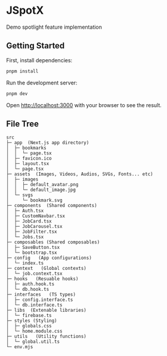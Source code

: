 # JSpotX

Demo spotlight feature implementation

## Getting Started

First, install dependencies:

```bash
pnpm install
```

Run the development server:

```bash
pnpm dev
```

Open [http://localhost:3000](http://localhost:3000) with your browser to see the result.

## File Tree

```text
src
├─ app  (Next.js app directory)
│  ├─ bookmarks
│  │  └─ page.tsx
│  ├─ favicon.ico
│  ├─ layout.tsx
│  └─ page.tsx
├─ assets  (Images, Videos, Audios, SVGs, Fonts... etc)
│  ├─ images
│  │  ├─ default_avatar.png
│  │  └─ default_image.jpg
│  └─ svgs
│     └─ bookmark.svg
├─ components  (Shared components)
│  ├─ Auth.tsx
│  ├─ CustomNavbar.tsx
│  ├─ JobCard.tsx
│  ├─ JobCarousel.tsx
│  ├─ JobFilter.tsx
│  └─ Jobs.tsx
├─ composables (Shared composables)
│  ├─ SaveButton.tsx
│  └─ bootstrap.tsx
├─ config   (App configurations)
│  └─ index.ts
├─ context   (Global contexts)
│  └─ job.context.tsx
├─ hooks   (Resuable hooks)
│  ├─ auth.hook.ts
│  └─ db.hook.ts
├─ interfaces   (TS types)
│  ├─ config.interface.ts
│  └─ db.interface.ts
├─ libs  (Extenable libraries)
│  └─ firebase.ts
├─ styles (Styling)
│  ├─ globals.css
│  └─ home.module.css
├─ utils   (Utility functions)
│  └─ global.util.ts
└─ env.mjs

```

